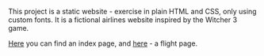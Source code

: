 This project is a static website - exercise in plain HTML and CSS, only using custom fonts. It is a fictional airlines website inspired by the Witcher 3 game. 

[Here](http://students.mimuw.edu.pl/~fb394112/airline_webpage/) you can find an index page, and [here](http://students.mimuw.edu.pl/~fb394112/airline_webpage/) - a flight page.
